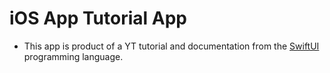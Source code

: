 # iOS App Tutorial App

- This app is product of a YT tutorial and documentation from the [SwiftUI](https://developer.apple.com/documentation/swiftui/) programming language.
